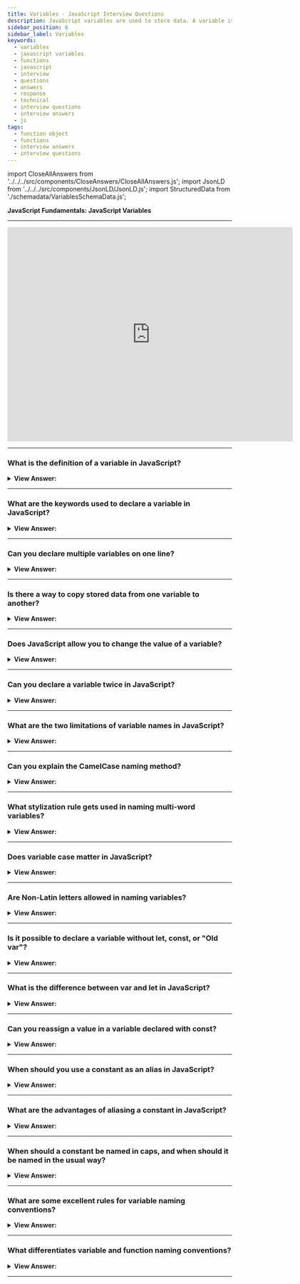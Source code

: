 ```yaml
---
title: Variables - JavaScript Interview Questions
description: JavaScript variables are used to store data. A variable is named storage for data in JavaScript. They include let, const, and var variables. Interview Questions
sidebar_position: 6
sidebar_label: Variables
keywords:
  - variables
  - javascript variables
  - functions
  - javascript
  - interview
  - questions
  - answers
  - response
  - technical
  - interview questions
  - interview answers
  - js
tags:
  - function object
  - functions
  - interview answers
  - interview questions
---
```


import CloseAllAnswers from '../../../src/components/CloseAnswers/CloseAllAnswers.js';
import JsonLD from '../../../src/components/JsonLD/JsonLD.js';
import StructuredData from './schemadata/VariablesSchemaData.js';

<JsonLD data={StructuredData} />

<head>
  <title>Variables | JavaScript Frontend Phone Interview Questions</title>
</head>

**JavaScript Fundamentals: JavaScript Variables**

---

<div class='videoWrapper'>
<iframe
    width="640"
    height="480"
    src="https://www.youtube.com/embed/cRwHvlOu9T0"
    frameborder="0"
    allow="autoplay; encrypted-media"
    allowfullscreen
>
</iframe>
</div>

---

<CloseAllAnswers />

### What is the definition of a variable in JavaScript?

<details>
  <summary><strong>View Answer:</strong></summary>
  <div>
  <div><strong>Interview Response:</strong> A variable is a “named storage” for data. We can use variables to store values, visitor information, and other data.</div>
  </div>
</details>

---

### What are the keywords used to declare a variable in JavaScript?

<details>
  <summary><strong>View Answer:</strong></summary>
  <div>
  <div><strong>Interview Response:</strong> The keywords used to declare a variable include let, const, and var variables.</div><br />
  <div><strong>Technical Response:</strong> There are three variable declaration keywords used in JavaScript. They include let, const, and var variables. In modern JavaScript, development let and const remain recommended to optimize your application.
  </div>
  </div>
</details>

---

### Can you declare multiple variables on one line?

<details>
  <summary><strong>View Answer:</strong></summary>
  <div>
  <div><strong>Interview Response:</strong> Yes, although the specification does not advise it for readability and consistency reasons.</div><br />
  <div><strong className="codeExample">Code Example:</strong><br /><br />

  <div></div>

```js
// Example: one-line

let user = 'John',
  age = 25,
  message = 'Hello';

// The multiline variant is a bit longer, but easier to read:

let user = 'John';

let age = 25;

let message = 'Hello';
```

  </div>
  </div>
</details>

---

### Is there a way to copy stored data from one variable to another?

<details>
  <summary><strong>View Answer:</strong></summary>
  <div>
  <div><strong>Interview Response:</strong> Yes, declare two variables and copy data into one—better known as copy by reference.</div><br />
  <div><strong className="codeExample">Code Example:</strong><br /><br />

  <div></div>

```js
let hello = 'Hello JavaScript!';

let message;

// copy 'Hello world' from hello into the message

message = hello;

// now two variables hold the same data

alert(hello); // Hello world!
alert(message); // Hello world!
```

  </div>
  </div>
</details>

---

### Does JavaScript allow you to change the value of a variable?

<details>
  <summary><strong>View Answer:</strong></summary>
  <div>
  <div><strong>Interview Response:</strong> Yes, by declaring the variable equals the new value. A const declaration on a variable does not have this capability because it is a constant value.</div>
  </div><br />
  <div><strong className="codeExample">Code Example:</strong><br /><br />

  <div></div>

```js
let message;

message = 'Hello!';

message = 'World!'; // value changed
console.log(message); // returns 'World!'
```

  </div>
</details>

---

### Can you declare a variable twice in JavaScript?

<details>
  <summary><strong>View Answer:</strong></summary>
  <div>
  <div><strong>Interview Response:</strong> No, it results in a syntax error.</div>
  </div><br />
  <div><strong className="codeExample">Code Example:</strong><br /><br />

  <div></div>

```js
let message = 'This';

// repeated 'let' leads to an error

let message = 'That'; // SyntaxError: 'message' has already been declared
```

  </div>
</details>

---

### What are the two limitations of variable names in JavaScript?

<details>
  <summary><strong>View Answer:</strong></summary>
  <div>
  <div><strong>Interview Response:</strong> The variable must contain only letters, digits, dollar signs, or an underscore. The first character cannot be a number.</div><br />
  <div><strong>Technical Response:</strong> In JavaScript, variable names are subject to two limitations. Only letters, numbers, or the symbols $ and an underscore _ may appear in the name, and the first character cannot be a number.
  </div><br />
  <div><strong className="codeExample">Examples of valid names:</strong><br /><br />

  <div></div>

```js
let userName;

let test123;
```

<strong className="codeExample">These names are also valid, but not recommended in the format below:</strong><br /><br />

  <div></div>

```js
let $ = 1; // declared a variable with the name "$"
let _ = 2; // and now a variable with the name "_"
alert($ + _); // 3
```

  </div>
  </div>
</details>

---

### Can you explain the CamelCase naming method?

<details>
  <summary><strong>View Answer:</strong></summary>
  <div>
  <div><strong>Interview Response:</strong> CamelCase is a naming method in which a name gets made up of many words combined into a single term. Each word’s initial letter gets capitalized so that the name may be easily read. In JavaScript, we use the lowerCamelCase implementation.</div><br />
  <div><strong className="codeExample">Code Example:</strong><br /><br />

  <div></div>

```js
let lowerCamelCase = 'lowerCamelCase';
console.log(lowerCamelCase); // returns lowerCamelCase
```

  </div>
  </div>
</details>

---

### What stylization rule gets used in naming multi-word variables?

<details>
  <summary><strong>View Answer:</strong></summary>
  <div>
  <div><strong>Interview Response:</strong> When the name contains multiple words, lower camelCase is the standard.</div><br />
  <div><strong className="codeExample">Code Example:</strong><br /><br />

  <div></div>

```js
let myUserName;
```

  </div>
  </div>
</details>

---

### Does variable case matter in JavaScript?

<details>
  <summary><strong>View Answer:</strong></summary>
  <div>
  <div><strong>Interview Response:</strong> Yes, variables named <strong>myUser</strong> and <strong>myuser</strong> are two different variables because variables in JavaScript are case-sensitive.</div><br />
  <div><strong className="codeExample">Code Example:</strong><br /><br />

  <div></div>

```js
let myUser = 'Jack';
let myuser = 'Jane';

console.log(myUser === myuser); // returns false
console.log(myUser); // Jack
console.log(myuser); // Jane
```

  </div>
  </div>
</details>

---

### Are Non-Latin letters allowed in naming variables?

<details>
  <summary><strong>View Answer:</strong></summary>
  <div>
  <div><strong>Interview Response:</strong> Yes, but it is not recommended.</div><br />
  <div><strong>Technical Response:</strong> Yes, it is possible to use any language, including Cyrillic letters or even hieroglyphs, but it remains a lousy approach and not recommended, according to the MDN.
  </div><br />
  <div><strong className="codeExample">Code Example:</strong> For example, technically, this can be implemented, but it remains a lousy approach and goes against recommendations.<br /><br />

  <div></div>

```js
let имя = '...';

let 我 = '...';
```

  </div>
  </div>
</details>

---

### Is it possible to declare a variable without let, const, or "Old var"?

<details>
  <summary><strong>View Answer:</strong></summary>
  <div>
  <div><strong>Interview Response:</strong> Outside of strict mode, it is possible but not encouraged. It is possible to find it in earlier programs.</div><br />
  <div><strong className="codeExample">Code Example:</strong> Technically, it is achievable but not recommended in modern JavaScript.<br /><br />

  <div></div>

```js
// note: no "use strict" in this example

num = 5; // the variable "num" is created if it didn't exist
alert(num); // 5
```

  </div>
  </div>
</details>

---

### What is the difference between var and let in JavaScript?

<details>
  <summary><strong>View Answer:</strong></summary>
  <div>
  <div><strong>Interview Response:</strong> The distinction is that var is function scoped, whereas let is block scoped. If used outside of a function, it is called a global variable.</div><br />
  <div><strong>Technical Response:</strong> We use both var and let for variable declaration in JavaScript. However, the distinction is that var is function scoped and let is block scoped. When compared to let, a variable declared using var is considered defined throughout the program.
  </div>
  </div>
</details>

---

### Can you reassign a value in a variable declared with const?

<details>
  <summary><strong>View Answer:</strong></summary>
  <div>
  <div><strong>Interview Response:</strong> No, it results in a syntax error because constants do not allow reassignment.</div><br />
  <div><strong className="codeExample">Code Example:</strong><br /><br />

  <div></div>

```js
const myBirthday = '01.09.1969';

myBirthday = '01.01.2001'; // error, can't reassign the constant!
```

  </div>
  </div>
</details>

---

### When should you use a constant as an alias in JavaScript?

<details>
  <summary><strong>View Answer:</strong></summary>
  <div>
  <div><strong>Interview Response:</strong> For constant variable values that are difficult to memorize, we use aliases. Capital letters and underscores should get used in this case.</div><br />
  <div><strong className="codeExample">Code Example:</strong> Hexadecimal Colors<br /><br />

  <div></div>

```js
const COLOR_RED = '#F00';

const COLOR_GREEN = '#0F0';

const COLOR_BLUE = '#00F';

const COLOR_ORANGE = '#FF7F00';

// ...when we need to pick a color

let color = COLOR_ORANGE;

alert(color); // #FF7F00
```

  </div>
  </div>
</details>

---

### What are the advantages of aliasing a constant in JavaScript?

<details>
  <summary><strong>View Answer:</strong></summary>
  <div>
  <div><strong>Interview Response:</strong> Aliases are easy to remember than numeric identifiers, like hexadecimal numbers.</div>
  </div>
</details>

---

### When should a constant be named in caps, and when should it be named in the usual way?

<details>
  <summary><strong>View Answer:</strong></summary>
  <div>
  <div><strong>Interview Response:</strong> Capital-named constants only get used as aliases for “hard-coded” values.</div><br />
  <div><strong>Technical Response:</strong> Constant discovery happens before code execution (like a hexadecimal value for red). Some constants are calculated at run-time during execution but do not alter after they are assigned. Capital-named constants only get used as aliases for "hard-coded" values.
  </div>
  </div>
</details>

---

### What are some excellent rules for variable naming conventions?

<details>
  <summary><strong>View Answer:</strong></summary>
  <div>
  <div><strong>Interview Response:</strong> A variable name should have a clean, obvious meaning, describing the data it stores, like currentUser or newUser. Unlike functions, a variable name should always be camelCase and begin with a noun.</div><br />
  <div><strong>Technical Response:</strong><br /><br />
  Some good-to-follow rules are: <br /><br />
    <ol>
      <li>Use names that are easy to remember, such as userName or shoppingCart.</li>
      <li>If you do not know what you are doing, avoid abbreviations or short names like a, b, and c (Ninja Coder – is not a great approach to creating code).</li>
      <li>Make your names as descriptive and straightforward as possible. Two instances of bad names are data and value, and such names are nonsensical, and they may only be used in a coding context to make it apparent what data or value the variable refers to in our code.</li>
      <li>Make terms with your team. When a site visitor gets referred to as "user," related variables, currentUser or newUser are utilized rather than currentVisitor or newLadyInRed.</li>
      <li>A variable name is always camelCase and should begin with a noun to differentiate variables from functions, which generally should begin with a verb.</li>
      </ol>
  </div>
  </div>
</details>

---

### What differentiates variable and function naming conventions?

<details>
  <summary><strong>View Answer:</strong></summary>
  <div>
  <div><strong>Interview Response:</strong> A variable name is always camelCase and should begin with a noun to differentiate variables from functions, which generally should begin with a verb.</div>
  </div>
</details>

---
